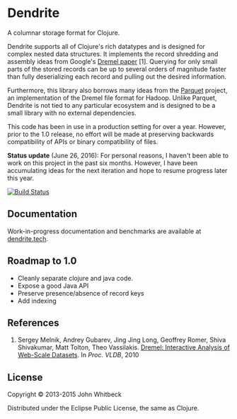 # Dendrite

A columnar storage format for Clojure.

Dendrite supports all of Clojure's rich datatypes and is designed for complex nested data structures. It
implements the record shredding and assembly ideas from Google's
[Dremel paper][Dremel] [1]. Querying for only small parts of the stored
records can be up to several orders of magnitude faster than fully deserializing each record and pulling out
the desired information.

[Dremel]: http://research.google.com/pubs/pub36632.html

Furthermore, this library also borrows many ideas from the [Parquet][] project, an implementation of the
Dremel file format for Hadoop. Unlike Parquet, Dendrite is not tied to any particular ecosystem and is
designed to be a small library with no external dependencies.

[Parquet]: http://parquet.io/

This code has been in use in a production setting for over a year. However, prior to the 1.0 release, no
effort will be made at preserving backwards compatibility of APIs or binary compatibility of files.

__Status update__ (June 26, 2016): For personal reasons, I haven't been able to work on this project in the
past six months. However, I have been accumulating ideas for the next iteration and hope to resume progress
later this year.

[![Build Status](https://travis-ci.org/jwhitbeck/dendrite.png)](https://travis-ci.org/jwhitbeck/dendrite.png)

## Documentation

Work-in-progress documentation and benchmarks are available at [dendrite.tech](http://dendrite.tech).

## Roadmap to 1.0

- Cleanly separate clojure and java code.
- Expose a good Java API
- Preserve presence/absence of record keys
- Add indexing

## References

1. Sergey Melnik, Andrey Gubarev, Jing Jing Long, Geoffrey Romer, Shiva Shivakumar, Matt Tolton, Theo Vassilakis.
[Dremel: Interactive Analysis of Web-Scale Datasets][Dremel].
In _Proc. VLDB_, 2010

## License

Copyright &copy; 2013-2015 John Whitbeck

Distributed under the Eclipse Public License, the same as Clojure.
